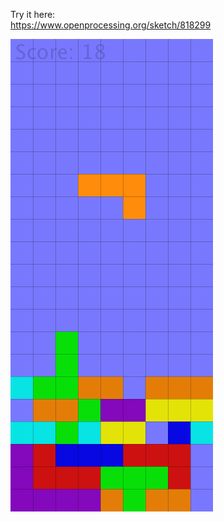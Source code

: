 Try it here:\
https://www.openprocessing.org/sketch/818299

![](https://github.com/MikkoKur/ProcessingSketches/blob/master/OOPTetris/Pic.png)
